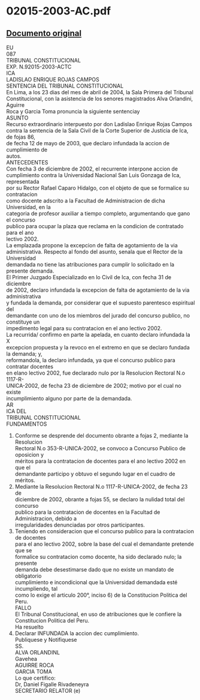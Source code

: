 
02015-2003-AC.pdf
=================
  
[Documento original](https://tc.gob.pe/jurisprudencia/2004/02015-2003-AC.pdf)  
---  
EU  
087  
TRIBUNAL CONSTITUCIONAL  
EXP. N.92015-2003-ACTC  
ICA  
LADISLAO ENRIQUE ROJAS CAMPOS  
SENTENCIA DEL TRIBUNAL CONSTITUCIONAL  
En Lima, a los 23 dias del mes de abril de 2004, la Sala Primera del Tribunal  
Constitucional, con la asistencia de los senores magistrados Alva Orlandini, Aguirre  
Roca y Garcia Toma pronuncia la siguiente sentenciay  
ASUNTO  
Recurso extraordinario interpuesto por don Ladislao Enrique Rojas Campos  
contra la sentencia de la Sala Civil de la Corte Superior de Justicia de Ica, de fojas 86,  
de fecha 12 de mayo de 2003, que declaro infundada la accion de cumplimiento de  
autos.  
ANTECEDENTES  
Con fecha 3 de diciembre de 2002, el recurrente interpone accion de  
cumplimiento contra la Universidad Nacional San Luis Gonzaga de Ica, representada  
por su Rector Rafael Caparo Hidalgo, con el objeto de que se formalice su contratacion  
como docente adscrito a la Facultad de Administracion de dicha Universidad, en la  
categoria de profesor auxiliar a tiempo completo, argumentando que gano el concurso  
publico para ocupar la plaza que reclama en la condicion de contratado para el ano  
lectivo 2002.  
La emplazada propone la excepcion de falta de agotamiento de la via  
administrativa. Respecto al fondo del asunto, senala que el Rector de la Universidad  
demandada no tiene las atribuciones para cumplir lo solicitado en la presente demanda.  
El Primer Juzgado Especializado en lo Civil de Ica, con fecha 31 de diciembre  
de 2002, declaro infundada la excepcion de falta de agotamiento de la via administrativa  
y fundada la demanda, por considerar que el supuesto parentesco espiritual del  
demandante con uno de los miembros del jurado del concurso publico, no constituye un  
impedimento legal para su contratacion en el ano lectivo 2002.  
La recurrida/ confirmo en parte la apelada, en cuanto declaro infundada la X  
excepcion propuesta y la revoco en el extremo en que se declaro fundada la demanda; y,  
reformandola, la declaro infundada, ya que el concurso publico para contratar docentes  
en elano lectivo 2002, fue declarado nulo por la Resolucion Rectoral N.o 1117-R-  
UNICA-2002, de fecha 23 de diciembre de 2002; motivo por el cual no existe  
incumplimiento alguno por parte de la demandada.  
AR  
ICA DEL  
TRIBUNAL CONSTITUCIONAL  
FUNDAMENTOS  
1. Conforme se desprende del documento obrante a fojas 2, mediante la Resolucion  
Rectoral N.o 353-R-UNICA-2002, se convoco a Concurso Publico de oposicion y  
méritos para la contratacion de docentes para el ano lectivo 2002 en que el  
demandante participo y obtuvo el segundo lugar en el cuadro de méritos.  
2. Mediante la Resolucion Rectoral N.o 1117-R-UNICA-2002, de fecha 23 de  
diciembre de 2002, obrante a fojas 55, se declaro la nulidad total del concurso  
publico para la contratacion de docentes en la Facultad de Administracion, debido a  
irregularidades denunciadas por otros participantes.  
3. Teniendo en consideracion que el concurso publico para la contratacion de docentes  
para el ano lectivo 2002, sobre la base del cual el demandante pretende que se  
formalice su contratacion como docente, ha sido declarado nulo; la presente  
demanda debe desestimarse dado que no existe un mandato de obligatorio  
cumplimiento e incondicional que la Universidad demandada esté incumpliendo, tal  
como lo exige el articulo 200°, inciso 6) de la Constitucion Politica del Peru.  
FALLO  
El Tribunal Constitucional, en uso de atribuciones que le confiere la  
Constitucion Politica del Peru.  
Ha resuelto  
1. Declarar INFUNDADA la accion dec cumplimiento.  
Publiquese y Notifiquese  
SS.  
ALVA ORLANDINL  
Gavehea  
AGUIRRE ROCA  
GARCIA TOMA  
Lo que certifico:  
Dr, Daniel Figalle Rivadeneyra  
SECRETARIO RELATOR (e)